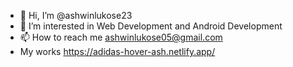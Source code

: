 - 👋 Hi, I’m @ashwinlukose23
- 👀 I’m interested in Web Development and Android Development
- 📫 How to reach me ashwinlukose05@gmail.com
- My works https://adidas-hover-ash.netlify.app/

<!---
ashwinlukose23/ashwinlukose23 is a ✨ special ✨ repository because its `README.md` (this file) appears on your GitHub profile.
You can click the Preview link to take a look at your changes.
--->
